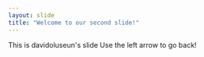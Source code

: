 ```yaml
---
layout: slide
title: "Welcome to our second slide!"
---
```

This is davidoluseun's slide
Use the left arrow to go back!
